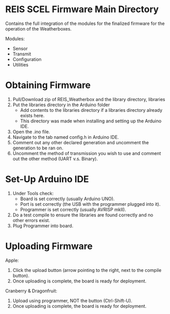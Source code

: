 # REIS SCEL Firmware Main Directory

Contains the full integration of the modules for the finalized firmware for the operation of the Weatherboxes.

Modules:
* Sensor
* Transmit
* Configuration
* Utilities

# Obtaining Firmware

1. Pull/Download zip of REIS_Weatherbox and the library directory, libraries
2. Put the libraries directory in the Arduino folder
   * Add contents to the libraries directory if a libraries directory already exists here.
   * This directory was made when installing and setting up the Arduino IDE.
3. Open the .ino file.
4. Navigate to the tab named config.h in Arduino IDE.
5. Comment out any other declared generation and uncomment the generation to be ran on.
6. Uncomment the method of transmission you wish to use and comment out the other method (UART v.s. Binary).

# Set-Up Arduino IDE
1. Under Tools check:
   * Board is set correctly (usually Arduino UNO).
   * Port is set correctly (the USB with the programmer plugged into it).
   * Programmer is set correctly (usually AVRISP mkII).
2. Do a test compile to ensure the libraries are found correctly and no other errors exist.
3. Plug Programmer into board.

# Uploading Firmware
Apple:

1. Click the upload button (arrow pointing to the right, next to the compile button).
2. Once uploading is complete, the board is ready for deployment.

Cranberry & Dragonfruit:

1. Upload using programmer, NOT the button (Ctrl-Shift-U).
2. Once uploading is complete, the board is ready for deployment.
